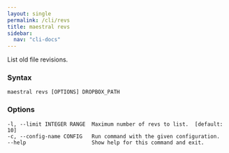 ```yaml
---
layout: single
permalink: /cli/revs
title: maestral revs
sidebar:
  nav: "cli-docs"
---
```


List old file revisions.

### Syntax

```
maestral revs [OPTIONS] DROPBOX_PATH
```

### Options

```
-l, --limit INTEGER RANGE  Maximum number of revs to list.  [default: 10]
-c, --config-name CONFIG   Run command with the given configuration.
--help                     Show help for this command and exit.
```
